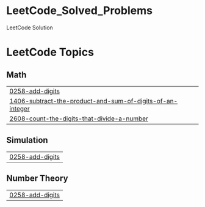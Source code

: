 # LeetCode_Solved_Problems
LeetCode Solution 

<!---LeetCode Topics Start-->
# LeetCode Topics
## Math
|  |
| ------- |
| [0258-add-digits](https://github.com/harinikamana/LeetCode_Solved_Problems/tree/master/0258-add-digits) |
| [1406-subtract-the-product-and-sum-of-digits-of-an-integer](https://github.com/harinikamana/LeetCode_Solved_Problems/tree/master/1406-subtract-the-product-and-sum-of-digits-of-an-integer) |
| [2608-count-the-digits-that-divide-a-number](https://github.com/harinikamana/LeetCode_Solved_Problems/tree/master/2608-count-the-digits-that-divide-a-number) |
## Simulation
|  |
| ------- |
| [0258-add-digits](https://github.com/harinikamana/LeetCode_Solved_Problems/tree/master/0258-add-digits) |
## Number Theory
|  |
| ------- |
| [0258-add-digits](https://github.com/harinikamana/LeetCode_Solved_Problems/tree/master/0258-add-digits) |
<!---LeetCode Topics End-->